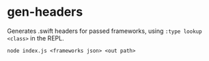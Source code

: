 # gen-headers

Generates .swift headers for passed frameworks, using `:type lookup <class>` in the REPL.

`node index.js <frameworks json> <out path>`

